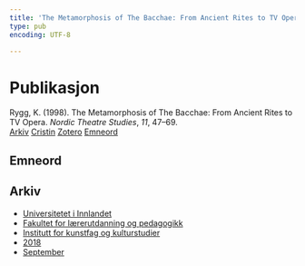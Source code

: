 ```yaml
---
title: 'The Metamorphosis of The Bacchae: From Ancient Rites to TV Opera'
type: pub
encoding: UTF-8

---
```

<h1>Publikasjon</h1>
<article id="csl-bib-container-EZ89VZ8N" class="csl-bib-container">
  <div class="csl-bib-body"> <div class="csl-entry">Rygg, K. (1998). The Metamorphosis of The Bacchae: From Ancient Rites to TV Opera. <i>Nordic Theatre Studies</i>, <i>11</i>, 47–69.</div> </div>
  <div class="csl-bib-buttons">
    <a href="#taxonomy-article-EZ89VZ8N" alt="archive" class="csl-bib-button">Arkiv</a>
    <a href="https://app.cristin.no/results/show.jsf?id=1612255" alt="Cristin" class="csl-bib-button">Cristin</a>
    <a href="http://zotero.org/groups/5881554/items/EZ89VZ8N" alt="Zotero" class="csl-bib-button">Zotero</a>
    <a href="#keywords-article-EZ89VZ8N" alt="keywords" class="csl-bib-button">Emneord</a>
  </div>
  <div id="csl-bib-meta-container-EZ89VZ8N"></div>
</article>
<div id="csl-bib-meta-EZ89VZ8N" class="csl-bib-meta">
  <article id="keywords-article-EZ89VZ8N" class="keywords-article">
    <h1>Emneord</h1>
    
  </article>
  <article id="taxonomy-article-EZ89VZ8N" class="taxonomy-article">
    <h1>Arkiv</h1>
    <ul>
      <li>
        <a href="/nn/archive/?key=3DCRN523">Universitetet i Innlandet</a>
      </li>
      <li>
        <a href="/nn/archive/?key=WYNZA47F">Fakultet for lærerutdanning og pedagogikk</a>
      </li>
      <li>
        <a href="/nn/archive/?key=VBB2T4VJ">Institutt for kunstfag og kulturstudier</a>
      </li>
      <li>
        <a href="/nn/archive/?key=83ZSF7H3">2018</a>
      </li>
      <li>
        <a href="/nn/archive/?key=Z5VHRKHM">September</a>
      </li>
    </ul>
  </article>
</div>
